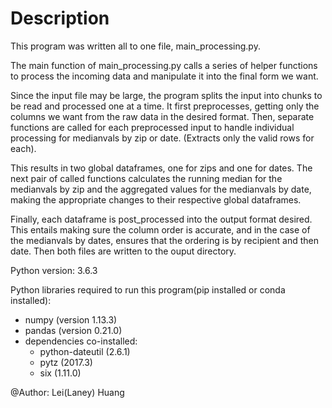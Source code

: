 # Description

This program was written all to one file, main_processing.py. 


The main function of main_processing.py calls a series of helper functions to process the incoming data and manipulate it into the final form we want.

Since the input file may be large, the program splits the input into chunks to be read and processed one at a time. It first preprocesses, getting only the columns we want from the raw data in the desired format. Then, separate functions are called for each preprocessed input to handle individual processing for medianvals by zip or date. (Extracts only the valid rows for each).

This results in two global dataframes, one for zips and one for dates. The next pair of called functions calculates the running median for the medianvals by zip and the aggregated values for the medianvals by date, making the appropriate changes to their respective global dataframes. 

Finally, each dataframe is post_processed into the output format desired. This entails making sure the column order is accurate, and in the case of the medianvals by dates, ensures that the ordering is by recipient and then date. Then both files are written to the ouput directory.






Python version: 3.6.3

Python libraries required to run this program(pip installed or conda installed):
- numpy (version 1.13.3)
- pandas (version 0.21.0)
- dependencies co-installed: 
  - python-dateutil (2.6.1)
  - pytz (2017.3)
  - six (1.11.0)


@Author: Lei(Laney) Huang
